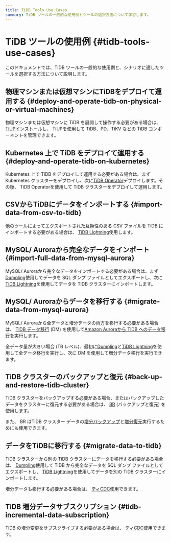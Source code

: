 ```yaml
---
title: TiDB Tools Use Cases
summary: TiDB ツールの一般的な使用例とツールの選択方法について学習します。
---
```


# TiDB ツールの使用例 {#tidb-tools-use-cases}

このドキュメントでは、TiDB ツールの一般的な使用例と、シナリオに適したツールを選択する方法について説明します。

## 物理マシンまたは仮想マシンにTiDBをデプロイて運用する {#deploy-and-operate-tidb-on-physical-or-virtual-machines}

物理マシンまたは仮想マシンに TiDB を展開して操作する必要がある場合は、 [TiUP](/tiup/tiup-overview.md)インストールし、 TiUPを使用して TiDB、PD、TiKV などの TiDB コンポーネントを管理できます。

## Kubernetes 上で TiDB をデプロイて運用する {#deploy-and-operate-tidb-on-kubernetes}

Kubernetes 上で TiDB をデプロイして運用する必要がある場合は、まず Kubernetes クラスターをデプロイし、次に[TiDB Operator](https://docs.pingcap.com/tidb-in-kubernetes/stable)デプロイします。その後、 TiDB Operatorを使用して TiDB クラスターをデプロイして運用します。

## CSVからTiDBにデータをインポートする {#import-data-from-csv-to-tidb}

他のツールによってエクスポートされた互換性のある CSV ファイルを TiDB にインポートする必要がある場合は、 [TiDB Lightning](/tidb-lightning/tidb-lightning-overview.md)使用します。

## MySQL/ Auroraから完全なデータをインポート {#import-full-data-from-mysql-aurora}

MySQL/ Auroraから完全なデータをインポートする必要がある場合は、まず[Dumpling](/dumpling-overview.md)使用してデータを SQL ダンプ ファイルとしてエクスポートし、次に[TiDB Lightning](/tidb-lightning/tidb-lightning-overview.md)を使用してデータを TiDB クラスターにインポートします。

## MySQL/ Auroraからデータを移行する {#migrate-data-from-mysql-aurora}

MySQL/ Auroraから全データと増分データの両方を移行する必要がある場合は、 [TiDB データ移行](/dm/dm-overview.md) (DM) を使用して[Amazon Auroraから TiDB へのデータ移行](/migrate-aurora-to-tidb.md)を実行します。

全データ量が大きい場合 (TB レベル)、最初に[Dumpling](/dumpling-overview.md)と[TiDB Lightning](/tidb-lightning/tidb-lightning-overview.md)を使用して全データ移行を実行し、次に DM を使用して増分データ移行を実行できます。

## TiDB クラスターのバックアップと復元 {#back-up-and-restore-tidb-cluster}

TiDB クラスターをバックアップする必要がある場合、またはバックアップしたデータをクラスターに復元する必要がある場合は、 [BR](/br/backup-and-restore-overview.md) (バックアップと復元) を使用します。

また、 BR はTiDB クラスター データの[増分バックアップ](/br/br-incremental-guide.md#back-up-incremental-data)と[増分復元](/br/br-incremental-guide.md#restore-incremental-data)実行するためにも使用できます。

## データをTiDBに移行する {#migrate-data-to-tidb}

TiDB クラスターから別の TiDB クラスターにデータを移行する必要がある場合は、 [Dumpling](/dumpling-overview.md)使用して TiDB から完全なデータを SQL ダンプ ファイルとしてエクスポートし、 [TiDB Lightning](/tidb-lightning/tidb-lightning-overview.md)を使用してデータを別の TiDB クラスターにインポートします。

増分データも移行する必要がある場合は、 [ティCDC](/ticdc/ticdc-overview.md)使用できます。

## TiDB 増分データサブスクリプション {#tidb-incremental-data-subscription}

TiDB の増分変更をサブスクライブする必要がある場合は、 [ティCDC](/ticdc/ticdc-overview.md)使用できます。
